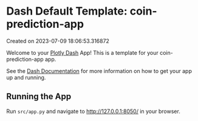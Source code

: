 # Dash Default Template: coin-prediction-app

Created on 2023-07-09 18:06:53.316872

Welcome to your [Plotly Dash](https://plotly.com/dash/) App! This is a template for your coin-prediction-app app.

See the [Dash Documentation](https://dash.plotly.com/introduction) for more information on how to get your app up and running.

## Running the App

Run `src/app.py` and navigate to http://127.0.0.1:8050/ in your browser.